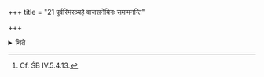 +++
title = "21 पूर्वस्मिंस्त्र्यहे वाजसनेयिनः समामनन्ति"

+++

<details><summary>थिते</summary>

20b-21a. (The Atigrāhya scoops are as follows): 1 the scoop for Agni on the twenty-one-versed day 2. the scoop for Indra on the twenty-seven-versed day 3. the scoop for Sūrya on the thirty-versed day.  

21b. According to the Vājasaneyin all these scoops should be on the preceding three Pr̥ṣṭhya-days.[^1]  

[^1]: Cf. ŚB IV.5.4.13. 
</details>
